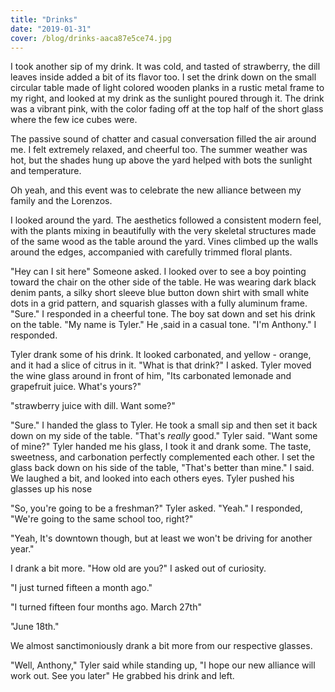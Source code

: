 ```yaml
---
title: "Drinks"
date: "2019-01-31"
cover: /blog/drinks-aaca87e5ce74.jpg
---
```


I took another sip of my drink. It was cold, and tasted of strawberry, the dill leaves inside added a bit of its flavor too. I set the drink down on the small circular table made of light colored wooden planks in a rustic metal frame to my right, and looked at my drink as the sunlight poured through it. The drink was a vibrant pink, with the color fading off at the top half of the short glass where the few ice cubes were.

The passive sound of chatter and casual conversation filled the air around me. I felt extremely relaxed, and cheerful too. The summer weather was hot, but the shades hung up above the yard helped with bots the sunlight and temperature.

Oh yeah, and this event was to celebrate the new alliance between my family and the Lorenzos.

I looked around the yard. The aesthetics followed a consistent modern feel, with the plants mixing in beautifully with the very skeletal structures made of the same wood as the table around the yard. Vines climbed up the walls around the edges, accompanied with carefully trimmed floral plants.

"Hey can I sit here" Someone asked. I looked over to see a boy pointing toward the chair on the other side of the table. He was wearing dark black denim pants, a silky short sleeve blue button down shirt with small white dots in a grid pattern, and squarish glasses with a fully aluminum frame. "Sure." I responded in a cheerful tone. The boy sat down and set his drink on the table. "My name is Tyler." He ,said in a casual tone. "I'm Anthony." I responded.

Tyler drank some of his drink. It looked carbonated, and yellow - orange, and it had a slice of citrus in it. "What is that drink?" I asked. Tyler moved the wine glass around in front of him, "Its carbonated lemonade and grapefruit juice. What's yours?"

"strawberry juice with dill. Want some?"

"Sure." I handed the glass to Tyler. He took a small sip and then set it back down on my side of the table. "That's *really* good." Tyler said. "Want some of mine?" Tyler handed me his glass, I took it and drank some. The taste, sweetness, and carbonation perfectly complemented each other. I set the glass back down on his side of the table, "That's better than mine." I said. We laughed a bit, and looked into each others eyes. Tyler pushed his glasses up his nose

"So, you're going to be a freshman?" Tyler asked. "Yeah." I responded, "We're going to the same school too, right?"

"Yeah, It's downtown though, but at least we won't be driving for another year."

I drank a bit more. "How old are you?" I asked out of curiosity.

"I just turned fifteen a month ago."

"I turned fifteen four months ago. March 27th"

"June 18th."

We almost sanctimoniously drank a bit more from our respective glasses.

"Well, Anthony," Tyler said while standing up, "I hope our new alliance will work out. See you later" He grabbed his drink and left.
